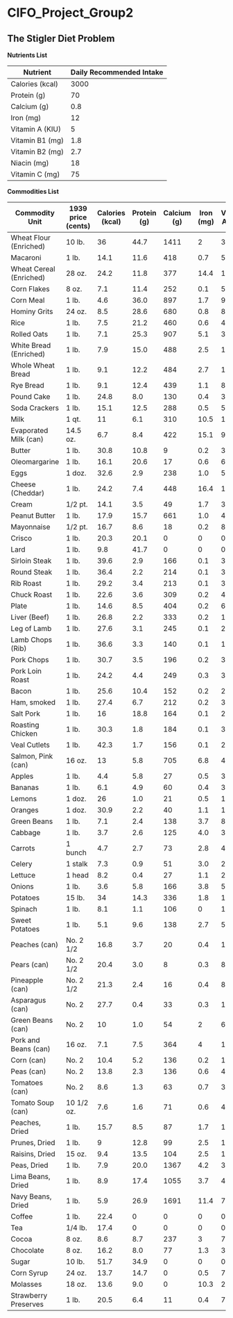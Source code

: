 # CIFO_Project_Group2

## The Stigler Diet Problem

**Nutrients List**


|  Nutrient | Daily Recommended Intake |
|-------------- | -------------- | 
| Calories (kcal) | 3000 | 
| Protein (g) | 70 | 
| Calcium (g) | 0.8 | 
| Iron (mg) | 12 | 
| Vitamin A (KIU) | 5 | 
| Vitamin B1 (mg) | 1.8 | 
| Vitamin B2 (mg) | 2.7 | 
| Niacin (mg) | 18 | 
| Vitamin C (mg) | 75 | 


**Commodities List**


|  Commodity	Unit | 1939 price (cents) | Calories (kcal) | Protein (g) | Calcium (g) | Iron (mg) | Vitamin A (KIU) | Thiamine (mg) | Riboflavin (mg) | Niacin (mg) | Ascorbic Acid (mg) |
|-------------- | -------------- | -------------- | -------------- | -------------- | -------------- | -------------- | -------------- | -------------- | -------------- | -------------- | 
| Wheat Flour (Enriched) | 10 lb. | 36 | 44.7 | 1411 | 2 | 365 | 0 | 55.4 | 33.3 | 441 | 0 | 
| Macaroni | 1 lb. | 14.1 | 11.6 | 418 | 0.7 | 54 | 0 | 3.2 | 1.9 | 68 | 0 | 
| Wheat Cereal (Enriched) | 28 oz. | 24.2 | 11.8 | 377 | 14.4 | 175 | 0 | 14.4 | 8.8 | 114 | 0 | 
| Corn Flakes | 8 oz. | 7.1 | 11.4 | 252 | 0.1 | 56 | 0 | 13.5 | 2.3 | 68 | 0 | 
| Corn Meal | 1 lb. | 4.6 | 36.0 | 897 | 1.7 | 99 | 30.9 | 17.4 | 7.9 | 106 | 0 | 
| Hominy Grits | 24 oz. | 8.5 | 28.6 | 680 | 0.8 | 80 | 0 | 10.6 | 1.6 | 110 | 0 | 
| Rice | 1 lb. | 7.5 | 21.2 | 460 | 0.6 | 41 | 0 | 2 | 4.8 | 60 | 0 | 
| Rolled Oats | 1 lb. | 7.1 | 25.3 | 907 | 5.1 | 341 | 0 | 37.1 | 8.9 | 64 | 0 | 
| White Bread (Enriched) | 1 lb. | 7.9 | 15.0 | 488 | 2.5 | 115 | 0 | 13.8 | 8.5 | 126 | 0 | 
| Whole Wheat Bread | 1 lb. | 9.1 | 12.2 | 484 | 2.7 | 125 | 0 | 13.9 | 6.4 | 160 | 0 | 
| Rye Bread | 1 lb. | 9.1 | 12.4 | 439 | 1.1 | 82 | 0 | 9.9 | 3 | 66 | 0 | 
| Pound Cake | 1 lb. | 24.8 | 8.0 | 130 | 0.4 | 31 | 18.9 | 2.8 | 3 | 17 | 0 | 
| Soda Crackers | 1 lb. | 15.1 | 12.5 | 288 | 0.5 | 50 | 0 | 0 | 0 | 0 | 0 | 
| Milk | 1 qt. | 11 | 6.1 | 310 | 10.5 | 18 | 16.8 | 4 | 16 | 7 | 177 | 
| Evaporated Milk (can) | 14.5 oz. | 6.7 | 8.4 | 422 | 15.1 | 9 | 26 | 3 | 23.5 | 11 | 60 | 
| Butter | 1 lb. | 30.8 | 10.8 | 9 | 0.2 | 3 | 44.2 | 0 | 0.2 | 2 | 0 | 
| Oleomargarine | 1 lb. | 16.1 | 20.6 | 17 | 0.6 | 6 | 55.8 | 0.2 | 0 | 0 | 0 | 
| Eggs | 1 doz. | 32.6 | 2.9 | 238 | 1.0 | 52 | 18.6 | 2.8 | 6.5 | 1 | 0 | 
| Cheese (Cheddar) | 1 lb. | 24.2 | 7.4 | 448 | 16.4 | 19 | 28.1 | 0.8 | 10.3 | 4 | 0 | 
| Cream | 1/2 pt. | 14.1 | 3.5 | 49 | 1.7 | 3 | 16.9 | 0.6 | 2.5 | 0 | 17 | 
| Peanut Butter | 1 lb. | 17.9 | 15.7 | 661 | 1.0 | 48 | 0 | 9.6 | 8.1 | 471 | 0 | 
| Mayonnaise | 1/2 pt. | 16.7 | 8.6 | 18 | 0.2 | 8 | 2.7 | 0.4 | 0.5 | 0 | 0 | 
| Crisco | 1 lb. | 20.3 | 20.1 | 0 | 0 | 0 | 0 | 0 | 0 | 0 | 0 | 
| Lard | 1 lb. | 9.8 | 41.7 | 0 | 0 | 0 | 0.2 | 0 | 0.5 | 5 | 0 | 
| Sirloin Steak | 1 lb. | 39.6 | 2.9 | 166 | 0.1 | 34 | 0.2 | 2.1 | 2.9 | 69 | 0 | 
| Round Steak | 1 lb. | 36.4 | 2.2 | 214 | 0.1 | 32 | 0.4 | 2.5 | 2.4 | 87 | 0 | 
| Rib Roast | 1 lb. | 29.2 | 3.4 | 213 | 0.1 | 33 | 0 | 0 | 2 | 0 | 0 | 
| Chuck Roast | 1 lb. | 22.6 | 3.6 | 309 | 0.2 | 46 | 0.4 | 1 | 4 | 120 | 0 | 
| Plate | 1 lb. | 14.6 | 8.5 | 404 | 0.2 | 62 | 0 | 0.9 | 0 | 0 | 0 | 
| Liver (Beef) | 1 lb. | 26.8 | 2.2 | 333 | 0.2 | 139 | 169.2 | 6.4 | 50.8 | 316 | 525 | 
| Leg of Lamb | 1 lb. | 27.6 | 3.1 | 245 | 0.1 | 20 | 0 | 2.8 | 3.9 | 86 | 0 | 
| Lamb Chops (Rib) | 1 lb. | 36.6 | 3.3 | 140 | 0.1 | 15 | 0 | 1.7 | 2.7 | 54 | 0 | 
| Pork Chops | 1 lb. | 30.7 | 3.5 | 196 | 0.2 | 30 | 0 | 17.4 | 2.7 | 60 | 0 | 
| Pork Loin Roast | 1 lb. | 24.2 | 4.4 | 249 | 0.3 | 37 | 0 | 18.2 | 3.6 | 79 | 0 | 
| Bacon | 1 lb. | 25.6 | 10.4 | 152 | 0.2 | 23 | 0 | 1.8 | 1.8 | 71 | 0 | 
| Ham, smoked | 1 lb. | 27.4 | 6.7 | 212 | 0.2 | 31 | 0 | 9.9 | 3.3 | 50 | 0 | 
| Salt Pork | 1 lb. | 16 | 18.8 | 164 | 0.1 | 26 | 0 | 1.4 | 1.8 | 0 | 0 | 
| Roasting Chicken | 1 lb. | 30.3 | 1.8 | 184 | 0.1 | 30 | 0.1 | 0.9 | 1.8 | 68 | 46 | 
| Veal Cutlets | 1 lb. | 42.3 | 1.7 | 156 | 0.1 | 24 | 0 | 1.4 | 2.4 | 57 | 0 | 
| Salmon, Pink (can) | 16 oz. | 13 | 5.8 | 705 | 6.8 | 45 | 3.5 | 1 | 4.9 | 209 | 0 | 
| Apples | 1 lb. | 4.4 | 5.8 | 27 | 0.5 | 36 | 7.3 | 3.6 | 2.7 | 5 | 544 | 
| Bananas | 1 lb. | 6.1 | 4.9 | 60 | 0.4 | 30 | 17.4 | 2.5 | 3.5 | 28 | 498 | 
| Lemons | 1 doz. | 26 | 1.0 | 21 | 0.5 | 14 | 0 | 0.5 | 0 | 4 | 952 | 
| Oranges | 1 doz. | 30.9 | 2.2 | 40 | 1.1 | 18 | 11.1 | 3.6 | 1.3 | 10 | 1998 | 
| Green Beans | 1 lb. | 7.1 | 2.4 | 138 | 3.7 | 80 | 69 | 4.3 | 5.8 | 37 | 862 | 
| Cabbage | 1 lb. | 3.7 | 2.6 | 125 | 4.0 | 36 | 7.2 | 9 | 4.5 | 26 | 5369 | 
| Carrots | 1 bunch | 4.7 | 2.7 | 73 | 2.8 | 43 | 188.5 | 6.1 | 4.3 | 89 | 608 | 
| Celery | 1 stalk | 7.3 | 0.9 | 51 | 3.0 | 23 | 0.9 | 1.4 | 1.4 | 9 | 313 | 
| Lettuce | 1 head | 8.2 | 0.4 | 27 | 1.1 | 22 | 112.4 | 1.8 | 3.4 | 11 | 449 | 
| Onions | 1 lb. | 3.6 | 5.8 | 166 | 3.8 | 59 | 16.6 | 4.7 | 5.9 | 21 | 1184 | 
| Potatoes | 15 lb. | 34 | 14.3 | 336 | 1.8 | 118 | 6.7 | 29.4 | 7.1 | 198 | 2522 | 
| Spinach | 1 lb. | 8.1 | 1.1 | 106 | 0 | 138 | 918.4 | 5.7 | 13.8 | 33 | 2755 | 
| Sweet Potatoes | 1 lb. | 5.1 | 9.6 | 138 | 2.7 | 54 | 290.7 | 8.4 | 5.4 | 83 | 1912 | 
| Peaches (can) | No. 2 1/2 | 16.8 | 3.7 | 20 | 0.4 | 10 | 21.5 | 0.5 | 1 | 31 | 196 | 
| Pears (can) | No. 2 1/2 | 20.4 | 3.0 | 8 | 0.3 | 8 | 0.8 | 0.8 | 0.8 | 5 | 81 | 
| Pineapple (can) | No. 2 1/2 | 21.3 | 2.4 | 16 | 0.4 | 8 | 2 | 2.8 | 0.8 | 7 | 399 | 
| Asparagus (can) | No. 2 | 27.7 | 0.4 | 33 | 0.3 | 12 | 16.3 | 1.4 | 2.1 | 17 | 272 | 
| Green Beans (can) | No. 2 | 10 | 1.0 | 54 | 2 | 65 | 53.9 | 1.6 | 4.3 | 32 | 431 | 
| Pork and Beans (can) | 16 oz. | 7.1 | 7.5 | 364 | 4 | 134 | 3.5 | 8.3 | 7.7 | 56 | 0 | 
| Corn (can) | No. 2 | 10.4 | 5.2 | 136 | 0.2 | 16 | 12 | 1.6 | 2.7 | 42 | 218 | 
| Peas (can) | No. 2 | 13.8 | 2.3 | 136 | 0.6 | 45 | 34.9 | 4.9 | 2.5 | 37 | 370 | 
| Tomatoes (can) | No. 2 | 8.6 | 1.3 | 63 | 0.7 | 38 | 53.2 | 3.4 | 2.5 | 36 | 1253 | 
| Tomato Soup (can) | 10 1/2 oz. | 7.6 | 1.6 | 71 | 0.6 | 43 | 57.9 | 3.5 | 2.4 | 67 | 862 | 
| Peaches, Dried | 1 lb. | 15.7 | 8.5 | 87 | 1.7 | 173 | 86.8 | 1.2 | 4.3 | 55 | 57 | 
| Prunes, Dried | 1 lb. | 9 | 12.8 | 99 | 2.5 | 154 | 85.7 | 3.9 | 4.3 | 65 | 257 | 
| Raisins, Dried | 15 oz. | 9.4 | 13.5 | 104 | 2.5 | 136 | 4.5 | 6.3 | 1.4 | 24 | 136 | 
| Peas, Dried | 1 lb. | 7.9 | 20.0 | 1367 | 4.2 | 345 | 2.9 | 28.7 | 18.4 | 162 | 0 | 
| Lima Beans, Dried | 1 lb. | 8.9 | 17.4 | 1055 | 3.7 | 459 | 5.1 | 26.9 | 38.2 | 93 | 0 | 
| Navy Beans, Dried | 1 lb. | 5.9 | 26.9 | 1691 | 11.4 | 792 | 0 | 38.4 | 24.6 | 217 | 0 | 
| Coffee | 1 lb. | 22.4 | 0 | 0 | 0 | 0 | 0 | 4 | 5.1 | 50 | 0 | 
| Tea | 1/4 lb. | 17.4 | 0 | 0 | 0 | 0 | 0 | 0 | 2.3 | 42 | 0 | 
| Cocoa | 8 oz. | 8.6 | 8.7 | 237 | 3 | 72 | 0 | 2 | 11.9 | 40 | 0 | 
| Chocolate | 8 oz. | 16.2 | 8.0 | 77 | 1.3 | 39 | 0 | 0.9 | 3.4 | 14 | 0 | 
| Sugar | 10 lb. | 51.7 | 34.9 | 0 | 0 | 0 | 0 | 0 | 0 | 0 | 0 | 
| Corn Syrup | 24 oz. | 13.7 | 14.7 | 0 | 0.5 | 74 | 0 | 0 | 0 | 5 | 0 | 
| Molasses | 18 oz. | 13.6 | 9.0 | 0 | 10.3 | 244 | 0 | 1.9 | 7.5 | 146 | 0 | 
| Strawberry Preserves | 1 lb. | 20.5 | 6.4 | 11 | 0.4 | 7 | 0.2 | 0.2 | 0.4 | 3 | 0 |
